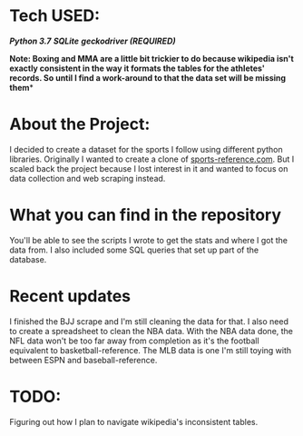 # Tech USED:
***Python 3.7***
***SQLite***
***geckodriver (REQUIRED)***

**Note: Boxing and MMA are a little bit trickier to do because wikipedia isn't exactly consistent in the way it formats the tables for the athletes' records. So until I find a work-around to that the data set will be missing them***

# About the Project:
I decided to create a dataset for the sports I follow using different python libraries. Originally I wanted to create a clone of [sports-reference.com](https://www.sports-reference.com/). But I scaled back the project because I lost interest in it and wanted to focus on data collection and web scraping instead.

# What you can find in the repository
You'll be able to see the scripts I wrote to get the stats and where I got the data from. I also included some SQL queries that set up part of the database.

# Recent updates
I finished the BJJ scrape and I'm still cleaning the data for that. I also need to create a spreadsheet to clean the NBA data. With the NBA data done, the NFL data won't be too far away from completion as it's the football equivalent to basketball-reference. The MLB data is one I'm still toying with between ESPN and baseball-reference.

# TODO:
Figuring out how I plan to navigate wikipedia's inconsistent tables.
